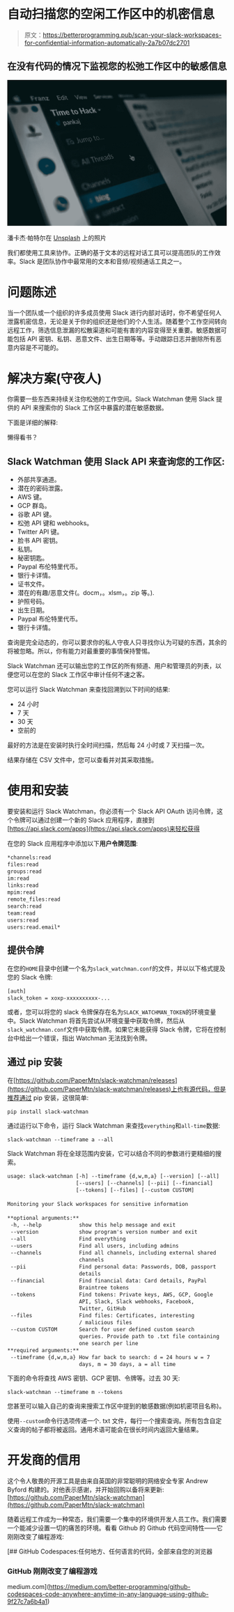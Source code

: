 # 自动扫描您的空闲工作区中的机密信息

> 原文：<https://betterprogramming.pub/scan-your-slack-workspaces-for-confidential-information-automatically-2a7b07dc2701>

## 在没有代码的情况下监视您的松弛工作区中的敏感信息

![](img/421285334eaeaa6050b6a5243306e895.png)

潘卡杰·帕特尔在 [Unsplash](https://unsplash.com/s/photos/slack?utm_source=unsplash&utm_medium=referral&utm_content=creditCopyText) 上的照片

我们都使用工具来协作。正确的基于文本的远程对话工具可以提高团队的工作效率。Slack 是团队协作中最常用的文本和音频/视频通话工具之一。

# 问题陈述

当一个团队或一个组织的许多成员使用 Slack 进行内部对话时，你不希望任何人泄露机密信息，无论是关于你的组织还是他们的个人生活。随着整个工作空间转向远程工作，筛选信息泄漏的松散渠道和可能有害的内容变得至关重要。敏感数据可能包括 API 密钥、私钥、恶意文件、出生日期等等。手动跟踪日志并删除所有恶意内容是不可能的。

# 解决方案(守夜人)

你需要一些东西来持续关注你松弛的工作空间。Slack Watchman 使用 Slack 提供的 API 来搜索你的 Slack 工作区中暴露的潜在敏感数据。

下面是详细的解释:

懒得看书？

## Slack Watchman 使用 Slack API 来查询您的工作区:

*   外部共享通道。
*   潜在的密码泄露。
*   AWS 键。
*   GCP 群岛。
*   谷歌 API 键。
*   松弛 API 键和 webhooks。
*   Twitter API 键。
*   脸书 API 密钥。
*   私钥。
*   秘密钥匙。
*   Paypal 布伦特里代币。
*   银行卡详情。
*   证书文件。
*   潜在的有趣/恶意文件(。docm，。xlsm，。zip 等。).
*   护照号码。
*   出生日期。
*   Paypal 布伦特里代币。
*   银行卡详情。

查询是完全动态的，你可以要求你的私人守夜人只寻找你认为可疑的东西，其余的将被忽略。所以，你有能力对最重要的事情保持警惕。

Slack Watchman 还可以输出您的工作区的所有频道、用户和管理员的列表，以便您可以在您的 Slack 工作区中审计任何不速之客。

您可以运行 Slack Watchman 来查找回溯到以下时间的结果:

*   24 小时
*   7 天
*   30 天
*   空前的

最好的方法是在安装时执行全时间扫描，然后每 24 小时或 7 天扫描一次。

结果存储在 CSV 文件中，您可以查看并对其采取措施。

# 使用和安装

要安装和运行 Slack Watchman，你必须有一个 Slack API OAuth 访问令牌，这个令牌可以通过创建一个新的 Slack 应用程序，直接到[https://api.slack.com/apps](https://api.slack.com/apps)来轻松获得

在您的 Slack 应用程序中添加以下**用户令牌范围**:

```
*channels:read
files:read
groups:read
im:read
links:read
mpim:read
remote_files:read
search:read
team:read
users:read
users:read.email*
```

## 提供令牌

在您的`HOME`目录中创建一个名为`slack_watchman.conf`的文件，并以以下格式提及您的 Slack 令牌:

```
[auth]
slack_token = xoxp-xxxxxxxxxx-...
```

或者，您可以将您的 slack 令牌保存在名为`SLACK_WATCHMAN_TOKEN`的环境变量中。Slack Watchman 将首先尝试从环境变量中获取令牌，然后从`slack_watchman.conf`文件中获取令牌。如果它未能获得 Slack 令牌，它将在控制台中给出一个错误，指出 Watchman 无法找到令牌。

## 通过 pip 安装

在[https://github.com/PaperMtn/slack-watchman/releases](https://github.com/PaperMtn/slack-watchman/releases)上也有源代码，但是推荐通过 pip 安装，这很简单:

```
pip install slack-watchman
```

通过运行以下命令，运行 Slack Watchman 来查找`everything`和`all-time`数据:

```
slack-watchman --timeframe a --all
```

Slack Watchman 将在全球范围内安装，它可以结合不同的参数进行更精细的搜索。

```
usage: slack-watchman [-h] --timeframe {d,w,m,a} [--version] [--all]
                      [--users] [--channels] [--pii] [--financial]
                      [--tokens] [--files] [--custom CUSTOM]

Monitoring your Slack workspaces for sensitive information

**optional arguments:**
 -h, --help            show this help message and exit
 --version             show program's version number and exit
 --all                 Find everything
 --users               Find all users, including admins
 --channels            Find all channels, including external shared
                       channels
 --pii                 Find personal data: Passwords, DOB, passport
                       details
 --financial           Find financial data: Card details, PayPal
                       Braintree tokens
 --tokens              Find tokens: Private keys, AWS, GCP, Google
                       API, Slack, Slack webhooks, Facebook,
                       Twitter, GitHub
 --files               Find files: Certificates, interesting
                       / malicious files
 --custom CUSTOM       Search for user defined custom search
                       queries. Provide path to .txt file containing
                       one search per line
**required arguments:**
 --timeframe {d,w,m,a} How far back to search: d = 24 hours w = 7
                       days, m = 30 days, a = all time
```

下面的命令将查找 AWS 密钥、GCP 密钥、令牌等。过去 30 天:

```
slack-watchman --timeframe m --tokens
```

您甚至可以输入自己的查询来搜索工作区中提到的敏感数据(例如机密项目名称)。

使用`--custom`命令行选项传递一个. txt 文件，每行一个搜索查询。所有包含自定义查询的帖子都将被返回。通用术语可能会在很长时间内返回大量结果。

# 开发商的信用

这个令人敬畏的开源工具是由来自英国的非常聪明的网络安全专家 Andrew Byford 构建的。对他表示感谢，并开始回购以备将来更新:[https://github.com/PaperMtn/slack-watchman](https://github.com/PaperMtn/slack-watchman)

随着远程工作成为一种常态，我们需要一个集中的环境供开发人员工作。我们需要一个能减少设置一切的痛苦的环境。看看 Github 的 Github 代码空间特性——它刚刚改变了编程游戏:

[](https://medium.com/better-programming/github-codespaces-code-anywhere-anytime-in-any-language-using-github-9f27c7a6b4a1) [## GitHub Codespaces:任何地方、任何语言的代码，全部来自您的浏览器

### GitHub 刚刚改变了编程游戏

medium.com](https://medium.com/better-programming/github-codespaces-code-anywhere-anytime-in-any-language-using-github-9f27c7a6b4a1)